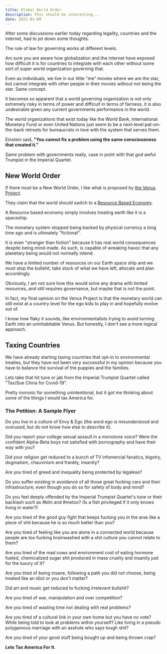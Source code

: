 ```yaml
---
title: Global World Order
description: This should be interesting...
date: 2021-01-09
---
```


After some discussions earlier today regarding legality, countries and the internet, had to jot down some thoughts.

The rule of law for governing works at different levels.

Am sure you are aware how globalization and the internet have exposed how difficult it is for countries to integrate with each other without some sort of super world organization governing that.

Even as individuals, we live in our little "me" movies where we are the star, but cannot integrate with other people in their movies without not being the star.  Same concept.

It becomes so apparent that a world governing organization is not only extremely risky in terms of power and difficult in terms of fairness, it is also undesirable given any current governments performance in the world.

The world organizations that exist today like the World Bank, International Monetary Fund or even United Nations just seem to be a next-level pat-on-the-back retreats for bureaucrats in love with the system that serves them.

Einstein said, **"You cannot fix a problem using the same consciousness that created it."**

Same problem with governments really, case in point with that god awful Trumpist in the Imperial Quartet.

## New World Order

If there must be a New World Order, I like what is proposed by [the Venus Project](https://www.thevenusproject.com/). 

They claim that the world should switch to a [Resource Based Economy](https://www.thevenusproject.com/resource-based-economy/).

A Resource based economy simply involves treating earth like it is a spaceship.

The monetary system stopped being backed by physical currency a long time ago and is ultimately "fictional".

It is even "stranger than fiction" because it has real world consequences despite being mind-made.  As such, is capable of wreaking havoc that any planetary being would not normally intend.

We have a limited number of resources on our Earth space ship and we must stop the bullshit, take stock of what we have left, allocate and plan accordingly. 

Obviously, I am not sure how this would solve any drama with limited resources, and still requires governance, but maybe that is not the point.

In fact, my final opinion on the Venus Project is that the monetary world can still exist at a country level for the ego kids to play in and hopefully evolve out of.

I know how flaky it sounds, like environmentalists trying to avoid turning Earth into an uninhabitable Venus.  But honestly, I don't see a more logical approach.

## Taxing Countries

We have already starting taxing countries that opt-in to environmental treaties, but they have not been very successful in my opinion because you have to balance the survival of the puppies and the families.

Lets take that hit tune or jab from the Imperial Trumpist Quartet called "Tax/Sue China for Covid-19".

Pretty moronic for something unintentional, but it got me thinking about some of the things I would tax America for.

### The Petition: A Sample Flyer

Do you live in a culture of Envy & Ego (the word ego is misunderstood and overused, but do not know how else to describe it).

Did you report your college sexual assault in a monotone voice?  Were the confident Alpha-Beta boys not satisfied with pornography and have their way with you?

Did your religion get reduced to a bunch of TV infomercial fanatics, bigotry, dogmatism, chauvinism and frankly, insanity?

Are you tired of greed and inequality being protected by legalese?

Do you suffer existing in avoidance of all those great fucking cars and their infrastructure, even though you do so for safety of body and mind?

Do you feel deeply offended by the Imperial Trumpist Quartet's tune or their backlash such as #blm and #metoo?  (Is a fish privileged if it only knows living in water?)

Are you tired of the good guy fight that keeps fucking you in the arse like a piece of shit because he is so much better than you?

Are you tired of feeling like you are alone in a connected world because people are too fucking brainwashed with a shit culture you cannot relate to them?

Are you tired of the mad cows and environment cost of eating hormone fueled, chemicalized sugar shit produced in mass cruelty and insanity just for the luxury of it?

Are you tired of being insane, following a path you did not choose, being treated like an idiot or you don't matter?

Did art and music get reduced to fucking irrelevant bullshit?

Are you tired of war, manipulation and over competition?

Are you tired of wasting time not dealing with real problems?

Are you tired of a cultural link in your own home but you have no vote? While being told to look at problems within yourself?  Like living in a pseudo polygamous marriage with an asshole who says tough shit?

Are you tired of your good stuff being bought up and being thrown crap?

**Lets Tax America For It.**

